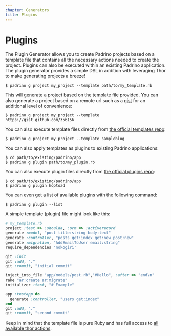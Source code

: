 ```yaml
---
chapter: Generators
title: Plugins
---
```


# Plugins

The Plugin Generator allows you to create Padrino projects based on a template
file that contains all the necessary actions needed to create the project.
Plugins can also be executed within an existing Padrino application. The plugin
generator provides a simple DSL in addition with leveraging Thor to make
generating projects a breeze!

```shell
$ padrino g project my_project --template path/to/my_template.rb
```

This will generate a project based on the template file provided. You can also
generate a project based on a remote url such as a
[gist](https://gist.github.com/ "gist") for an additional level of convenience:

```shell
$ padrino g project my_project --template https://gist.github.com/356156
```

You can also execute template files directly from
[the official templates repo](http://github.com/padrino/padrino-recipes/tree/master/templates "the official templates repo"):

```shell
$ padrino g project my_project --template sampleblog
```

You can also apply templates as plugins to existing Padrino applications:

```shell
$ cd path/to/existing/padrino/app
$ padrino g plugin path/to/my_plugin.rb
```

You can also execute plugin files directly from
[the official plugins repo](https://github.com/padrino/padrino-recipes/tree/master/plugins/ "the official plugins repo"):

```shell
$ cd path/to/existing/padrino/app
$ padrino g plugin hoptoad
```

You can even get a list of available plugins with the following command:

```shell
$ padrino g plugin --list
```

A simple template (plugin) file might look like this:

```ruby
# my_template.rb
project :test => :shoulda, :orm => :activerecord
generate :model, "post title:string body:text"
generate :controller, "posts get:index get:new post:new"
generate :migration, "AddEmailToUser email:string"
require_dependencies 'nokogiri'

git :init
git :add, "."
git :commit, "initial commit"

inject_into_file "app/models/post.rb","#Hello", :after => "end\n"
rake "ar:create ar:migrate"
initializer :test, "# Example"

app :testapp do
  generate :controller, "users get:index"
end
git :add, "."
git :commit, "second commit"
```

Keep in mind that the template file is pure Ruby and has full access to
[all available thor actions](https://github.com/erikhuda/thor/blob/master/lib/thor/actions.rb "thor actions").
